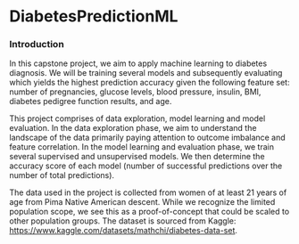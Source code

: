 # DiabetesPredictionML

### Introduction

In this capstone project, we aim to apply machine learning to diabetes diagnosis. We will be training several models and subsequently evaluating which yields the highest prediction accuracy given the following feature set: number of pregnancies, glucose levels, blood pressure, insulin, BMI, diabetes pedigree function results, and age.

This project comprises of data exploration, model learning and model evaluation. In the data exploration phase, we aim to understand the landscape of the data primarily paying attention to outcome imbalance and feature correlation. In the model learning and evaluation phase, we train several supervised and unsupervised models. We then determine the accuracy score of each model (number of successful predictions over the number of total predictions).

The data used in the project is collected from women of at least 21 years of age from Pima Native American descent. While we recognize the limited population scope, we see this as a proof-of-concept that could be scaled to other population groups.
The dataset is sourced from Kaggle: https://www.kaggle.com/datasets/mathchi/diabetes-data-set.
